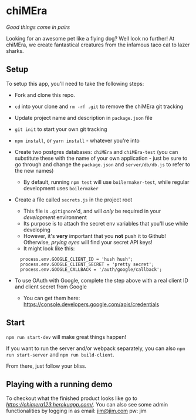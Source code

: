 # chiMEra

*Good things come in pairs*

Looking for an awesome pet like a flying dog?  Well look no further! At chiMEra, we create fantastical creatures from the infamous taco cat to lazer sharks.


## Setup

To setup this app, you'll need to take the following steps:

* Fork and clone this repo.
* `cd` into your clone and `rm -rf .git` to remove the chiMEra git tracking
* Update project name and description in `package.json` file
* `git init` to start your own git tracking
* `npm install`, or `yarn install` - whatever you're into
* Create two postgres databases: `chiMEra` and `chiMEra-test` (you can substitute these with the name of your own application - just be sure to go through and change the `package.json` and `server/db/db.js` to refer to the new names)
  * By default, running `npm test` will use `boilermaker-test`, while regular development uses `boilermaker`
* Create a file called `secrets.js` in the project root
  * This file is `.gitignore`'d, and will *only* be required in your *development* environment
  * Its purpose is to attach the secret env variables that you'll use while developing
  * However, it's **very** important that you **not** push it to Github! Otherwise, *prying eyes* will find your secret API keys!
  * It might look like this:

  ```
    process.env.GOOGLE_CLIENT_ID = 'hush hush';
    process.env.GOOGLE_CLIENT_SECRET = 'pretty secret';
    process.env.GOOGLE_CALLBACK = '/auth/google/callback';
  ```

* To use OAuth with Google, complete the step above with a real client ID and client secret from Google
  * You can get them here: https://console.developers.google.com/apis/credentials

## Start

`npm run start-dev` will make great things happen!

If you want to run the server and/or webpack separately, you can also `npm run start-server` and `npm run build-client`.

From there, just follow your bliss.

## Playing with a running demo

To checkout what the finished product looks like go to *https://chimera123.herokuapp.com/*.  You can also see some admin functionalities by logging in as email: jim@jim.com pw: jim
